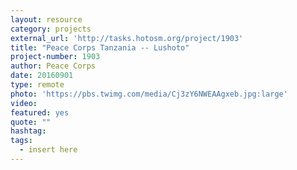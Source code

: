 ```yaml
---
layout: resource
category: projects
external_url: 'http://tasks.hotosm.org/project/1903'
title: "Peace Corps Tanzania -- Lushoto"
project-number: 1903
author: Peace Corps
date: 20160901
type: remote
photo: 'https://pbs.twimg.com/media/Cj3zY6NWEAAgxeb.jpg:large'
video: 
featured: yes
quote: ""
hashtag:
tags:
  - insert here
---
```

